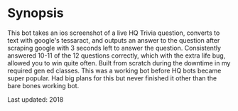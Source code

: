 # Synopsis
This bot takes an ios screenshot of a live HQ Trivia question, converts to text with google's tessaract, and outputs an answer to the question after scraping 
google with 3 seconds left to answer the question. Consistently answered 10-11 of the 12 questions correctly, which with the extra life bug, allowed you to win 
quite often. Built from scratch during the downtime in my required gen ed classes. This was a working bot before HQ bots became super popular. Had big plans for 
this but never finished it other than the bare bones working bot.

Last updated: 2018
